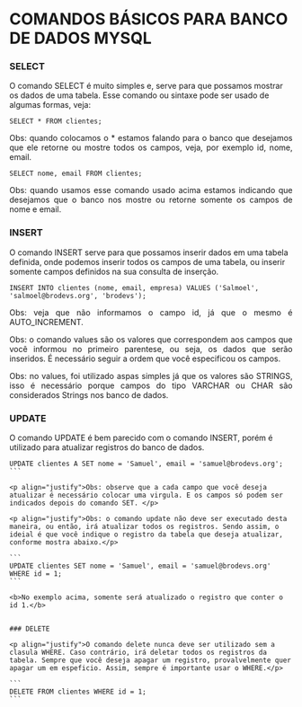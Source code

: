 # COMANDOS BÁSICOS PARA BANCO DE DADOS MYSQL

### SELECT

O comando SELECT é muito simples e, serve para que possamos mostrar os dados de uma tabela. Esse comando ou sintaxe pode ser usado de algumas formas, veja:

```
SELECT * FROM clientes;
```

<p align="justify">Obs: quando colocamos o * estamos falando para o banco que desejamos que ele retorne ou mostre todos os campos, veja, por exemplo id, nome, email.</p>

```
SELECT nome, email FROM clientes;
```

<p align="justify">Obs: quando usamos esse comando usado acima estamos indicando que desejamos que o banco nos mostre ou retorne somente os campos de nome e email.</p>

### INSERT

O comando INSERT serve para que possamos inserir dados em uma tabela definida, onde podemos inserir todos os campos de uma tabela, ou inserir somente campos definidos na sua consulta de inserção.

```
INSERT INTO clientes (nome, email, empresa) VALUES ('Salmoel', 'salmoel@brodevs.org', 'brodevs');
```

<p align="justify">Obs: veja que não informamos o campo id, já que o mesmo é AUTO_INCREMENT.</p>

<p align="justify">Obs: o comando values são os valores que correspondem aos campos que você informou no primeiro parentese, ou seja, os dados que serão inseridos. É necessário seguir a ordem que você especificou os campos.</p>

<p align="justify">Obs: no values, foi utilizado aspas simples já que os valores são STRINGS, isso é necessário porque campos do tipo VARCHAR ou CHAR são considerados Strings nos banco de dados.</p>

### UPDATE

O comando UPDATE é bem parecido com o comando INSERT, porém é utilizado para atualizar registros do banco de dados.

````
UPDATE clientes A SET nome = 'Samuel', email = 'samuel@brodevs.org';
```

<p align="justify">Obs: observe que a cada campo que você deseja atualizar é necessário colocar uma virgula. E os campos só podem ser indicados depois do comando SET. </p>

<p align="justify">Obs: o comando update não deve ser executado desta maneira, ou então, irá atualizar todos os registros. Sendo assim, o ideial é que você indique o registro da tabela que deseja atualizar, conforme mostra abaixo.</p>

```
UPDATE clientes SET nome = 'Samuel', email = 'samuel@brodevs.org' WHERE id = 1;
```

<b>No exemplo acima, somente será atualizado o registro que conter o id 1.</b>


### DELETE

<p align="justify">O comando delete nunca deve ser utilizado sem a clasula WHERE. Caso contrário, irá deletar todos os registros da tabela. Sempre que você deseja apagar um registro, provalvelmente quer apagar um em espeficio. Assim, sempre é importante usar o WHERE.</p>

``` 
DELETE FROM clientes WHERE id = 1;
```
